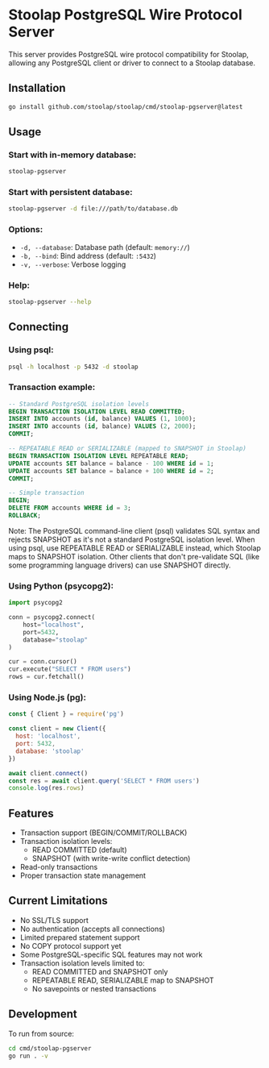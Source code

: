 # Stoolap PostgreSQL Wire Protocol Server

This server provides PostgreSQL wire protocol compatibility for Stoolap, allowing any PostgreSQL client or driver to connect to a Stoolap database.

## Installation

```bash
go install github.com/stoolap/stoolap/cmd/stoolap-pgserver@latest
```

## Usage

### Start with in-memory database:
```bash
stoolap-pgserver
```

### Start with persistent database:
```bash
stoolap-pgserver -d file:///path/to/database.db
```

### Options:
- `-d, --database`: Database path (default: `memory://`)
- `-b, --bind`: Bind address (default: `:5432`)
- `-v, --verbose`: Verbose logging

### Help:
```bash
stoolap-pgserver --help
```

## Connecting

### Using psql:
```bash
psql -h localhost -p 5432 -d stoolap
```

### Transaction example:
```sql
-- Standard PostgreSQL isolation levels
BEGIN TRANSACTION ISOLATION LEVEL READ COMMITTED;
INSERT INTO accounts (id, balance) VALUES (1, 1000);
INSERT INTO accounts (id, balance) VALUES (2, 2000);
COMMIT;

-- REPEATABLE READ or SERIALIZABLE (mapped to SNAPSHOT in Stoolap)
BEGIN TRANSACTION ISOLATION LEVEL REPEATABLE READ;
UPDATE accounts SET balance = balance - 100 WHERE id = 1;
UPDATE accounts SET balance = balance + 100 WHERE id = 2;
COMMIT;

-- Simple transaction
BEGIN;
DELETE FROM accounts WHERE id = 3;
ROLLBACK;
```

Note: The PostgreSQL command-line client (psql) validates SQL syntax and rejects SNAPSHOT as it's not a standard PostgreSQL isolation level. When using psql, use REPEATABLE READ or SERIALIZABLE instead, which Stoolap maps to SNAPSHOT isolation. Other clients that don't pre-validate SQL (like some programming language drivers) can use SNAPSHOT directly.

### Using Python (psycopg2):
```python
import psycopg2

conn = psycopg2.connect(
    host="localhost",
    port=5432,
    database="stoolap"
)

cur = conn.cursor()
cur.execute("SELECT * FROM users")
rows = cur.fetchall()
```

### Using Node.js (pg):
```javascript
const { Client } = require('pg')

const client = new Client({
  host: 'localhost',
  port: 5432,
  database: 'stoolap'
})

await client.connect()
const res = await client.query('SELECT * FROM users')
console.log(res.rows)
```

## Features

- Transaction support (BEGIN/COMMIT/ROLLBACK)
- Transaction isolation levels:
  - READ COMMITTED (default)
  - SNAPSHOT (with write-write conflict detection)
- Read-only transactions
- Proper transaction state management

## Current Limitations

- No SSL/TLS support
- No authentication (accepts all connections)
- Limited prepared statement support
- No COPY protocol support yet
- Some PostgreSQL-specific SQL features may not work
- Transaction isolation levels limited to:
  - READ COMMITTED and SNAPSHOT only
  - REPEATABLE READ, SERIALIZABLE map to SNAPSHOT
  - No savepoints or nested transactions

## Development

To run from source:
```bash
cd cmd/stoolap-pgserver
go run . -v
```
